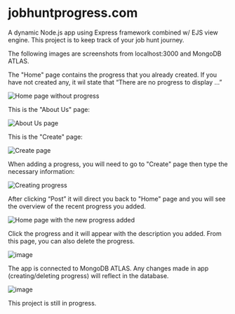 # jobhuntprogress.com
A dynamic Node.js app using Express framework combined w/ EJS view engine. This project is to keep track of your job hunt journey. 

The following images are screenshots from localhost:3000 and MongoDB ATLAS.

The "Home" page contains the progress that you already created. If you have not created any, it wil state that “There are no progress to display …”

![Home page without progress](https://github.com/hazeljpw/jobhuntprogress.com/assets/133815478/4c4b31d8-9ceb-4386-95d9-f9a3ff40dd1d)

This is the "About Us" page:

![About Us page](https://github.com/hazeljpw/jobhuntprogress.com/assets/133815478/333c257e-3b31-4f4c-a2d3-645ac2542f2b)

This is the "Create" page:

![Create page](https://github.com/hazeljpw/jobhuntprogress.com/assets/133815478/b4f3adb2-4d74-4467-ad0e-38f96bc68e68)

When adding a progress, you will need to go to "Create" page then type the necessary information:

![Creating progress](https://github.com/hazeljpw/jobhuntprogress.com/assets/133815478/8603d6a0-f20b-4243-9691-37b6ee885aeb)

After clicking “Post” it will direct you back to "Home" page and you will see the overview of the recent progress you added. 

![Home page with the new progress added](https://github.com/hazeljpw/jobhuntprogress.com/assets/133815478/ada68f85-8e56-491b-9706-ea8b4ed69eb9)

Click the progress and it will appear with the description you added. From this page, you can also delete the progress.

![image](https://github.com/hazeljpw/jobhuntprogress.com/assets/133815478/4ca7847d-3233-4af2-8672-659f3b43307c)

The app is connected to MongoDB ATLAS. Any changes made in app (creating/deleting progress) will reflect in the database.

![image](https://github.com/hazeljpw/jobhuntprogress.com/assets/133815478/c921a510-2302-4877-9c9e-154fc2172674)

This project is still in progress.
